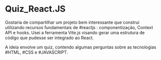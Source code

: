 # Quiz_React.JS

Gostaria de compartilhar um projeto bem interessante que construi utilizando recursos fundamentais de #reactjs : componentização, Context API e hooks.
Usei a ferramenta Vite.js visando gerar uma estrutura de código que pudesse ser integrado ao React.

A ideia envolve um quiz, contendo algumas perguntas sobre as tecnologias #HTML, #CSS e #JAVASCRIPT.
